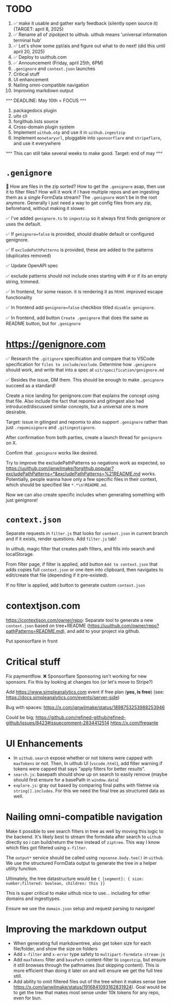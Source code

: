 # TODO

1. ✅ make it usable and gather early feedback (silently open source it) (TARGET: april 8, 2025)
2. ✅ Rename all of zipobject to uithub. uithub means 'universal information terminal hub'
3. ✅ Let's show some ppl/ais and figure out what to do next! (did this until april 20, 2025)
4. ✅ Deploy to uuithub.com
5. ✅ Announcement (Friday, april 25th, 6PM)
6. `.genignore` and `context.json` launches
7. Critical stuff
8. UI enhancement
9. Nailing omni-compatible navigation
10. Improving markdown output

^^^ DEADLINE: May 10th = FOCUS ^^^

1.  packagedocs plugin
2.  uitx cli
3.  forgithub.lists source
4.  Cross-domain plugin system
5.  Implement `uithub.otp` and use it in `uithub.ingestzip`
6.  Implement `monetaryurl`, pluggable into `sponsorflare` and `stripeflare`, and use it everywhere

^^^ This can still take several weeks to make good. Target: end of may ^^^

# `.genignore`

🤔 How are files in the zip sorted? How to get the `.genignore` asap, then use it to filter files? How will it work if I have multiple repos and am ingesting them as a single FormData stream? The `.genignore` won't be in the root anymore. Generally I just need a way to get config files from any zip, beforehand, without making it slower.

✅ I've added `genignore.ts` to `ingestzip` so it always first finds genignore or uses the default.

✅ If `genignore=false` is provided, should disable default or configured genignore.

✅ If `excludePathPatterns` is provided, these are added to the patterns (duplicates removed)

✅ Update OpenAPI spec

✅ exclude patterns should not include ones starting with # or if its an empty string, trimmed.

✅ In frontend, for some reason. it is rendering it as html. improved escape functionality

✅ In frontend add `genignore=false` checkbox titled `disable genignore`.

✅ In frontend, add button `Create .genignore` that does the same as README button, but for `.genignore`

# https://genignore.com

✅ Research the `.gitignore` specification and compare that to VSCode specification for `files to include/exclude`. Determine how `.genignore` should work, and write that into a spec at `uit/specification/genignore.md`

✅ Besides the issue, DM them. This should be enough to make `.genignore` succeed as a standard!

Create a nice landing for genignore.com that explains the concept using that file. Also include the fact that repomix and gitingest also had introduced/discussed similar concepts, but a universal one is more desirable.

Target: issue in gitingest and repomix to also support `.genignore` rather than just `.repomixignore` and `.gitingestignore`.

After confirmation from both parties, create a launch thread for `genignore` on X.

Confirm that `.genignore` works like desired.

Try to improve the excludePathPatterns so negations work as expected, so https://uuithub.com/janwilmake/forgithub.popular?excludePathPatterns=*&excludePathPatterns=%21README.md works. Potentially, people wanna have only a few specific files in their context, which should be specified like `*.*\n!README.md`.

Now we can also create specific includes when generating something with just genignore!

# `context.json`

Separate requests in `filter.js` that looks for `context.json` in current branch and if it exists, render questions. Add `filter.js` tab!

In uithub, magic filter that creates path filters, and fills into search and localStorage.

From filter page, if filter is applied, add button `Add to context.json` that adds copies full `context.json` or one item into clipboard, then navigates to edit/create that file (depending if it pre-existed).

If no filter is applied, add button to generate custom `context.json`

# contextjson.com

https://contextjson.com/owner/repo: Separate tool to generate a new `context.json` based on tree+README (https://uuithub.com/owner/repo?pathPatterns=README.md), and add to your project via github.

Put sponsorflare in front

# Critical stuff

Fix paymentflow. ❌ Sponsorflare Sponsoring isn't working for new sponsors. Fix this by looking at changes too (or let's move to Stripe?)

Add https://www.simpleanalytics.com event if free plan (**yes, is free**) (see: https://docs.simpleanalytics.com/events/server-side)

Bug with spaces: https://x.com/janwilmake/status/1898753253988253946

Could be big; https://github.com/refined-github/refined-github/issues/8423#issuecomment-2834412514 https://x.com/fregante

# UI Enhancements

- In `uithub.search` expose whether or not tokens were capped with `maxTokens` or not. Then, In uithub UI (`vscode.html`), add filter warning if tokens were capped that says "apply filters for better results".
- `search.js`: basepath should show up on search to easily remove (maybe should first ensure for a basePath in `window.data`)
- `explore.js`: gray out based by comparing final paths with filetree via `string[].includes`. For this we need the final tree as structured data as well.

# Nailing omni-compatible navigation

Make it possible to see search filters in tree as well by moving this logic to the backend. It's likely best to stream the formdata after search to `uithub` directly so i can build/return the tree instead of `ziptree`. This way I know which files got filtered using `x-filter`.

The `output*` service should be called using `repsonse.body.tee()` in `uithub`. We use the structured FormData output to generate the tree in a helper utility function.

Ultimately, the tree datastructure would be `{ [segment]: { size: number;filtered: boolean, children: this }}`

This is super critical to make uithub nice to use... including for other domains and ingesttypes.

Ensure we use the `domain.json` setup and request parsing to navigate!

# Improving the markdown output

- When generating full markdowntree, also get token size for each file/folder, and show the size on folders
- Add `x-filter` and `x-error` type safety to `multipart-formdata-stream-js`
- Add `maxTokens` filter and `basePath` content-filter to `ingestzip`, but ensure it still browses through the pathnames (but skipping content). This is more efficient than doing it later on and will ensure we get the full tree still.
- Add ability to omit filtered files out of the tree when it makes sense (see https://x.com/janwilmake/status/1916841093162831924). Goal would be to get the tree that makes most sense under 10k tokens for any repo, even for bun.
